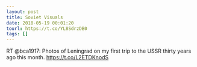 ```yaml
---
layout: post
title: Soviet Visuals
date: 2018-05-19 00:01:20
tourl: https://t.co/YL8SdrzDB0
tags: []
---
```

RT @bca1917: Photos of Leningrad on my first trip to the USSR thirty years ago this month. https://t.co/L2ETDKnodS